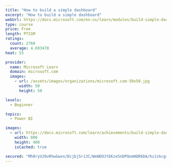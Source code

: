 ```yaml
---
title: "How to build a simple dashboard"
excerpt: "How to build a simple dashboard"
webUrl: https://docs.microsoft.com/en-us/learn/modules/build-simple-dashboard/
type: course
price: Free
length: PT31M
ratings:
  count: 2760
  average: 4.693478
heat: 55

provider:
  name: Microsoft Learn
  domain: microsoft.com
  images:
    - url: /assets/images/organizations/microsoft.com-50x50.jpg
      width: 50
      height: 50

levels:
  - Beginner

topics:
  - Power BI

images:
  - url: https://docs.microsoft.com/learn/achievements/build-simple-dashboard-social.png
    width: 800
    height: 400
    isCached: true

secured: "Mh0ryUJ0vRhwGwxn/Dcjbj5ri3C/WeWDOJtEKze5nDPQomHQR6DA/hzJzkcg+YR6kEvbMVosqL5V/+yaHIZA6V7UyePMfcte6m6HPbLCZZTAKiNvee8llan4coB80L+jZErmAG9S0JvGSiC5tyX0hvnu9SbtTHAx7TgCqux8DK99609llL4C9e8qMPHXfLs3Zo3HMALbTd1t5JB0lExhQr6tGAawjRIBHjwdaIigBAC1AgqCw9/YKk07hx/WYmJS575zFDoH6ASFkE0Fj9a0pSr3s7Zm2IEr2VPvoWuBPrSI9EJNqCzi0Jb+E2VjQIX9Il4n5k3U0EPjk7iCTmXXriG90NPBpi3N0bWV/b8Rlh9L0QgMaMUcrwAE2acomdSfDuMih5XGXJkD6tF605WBShOWbLt4zpHPyVHQh+EZ7QY=;E7Ptn4kZALjAKh/eqMj+Lg=="
---
```


